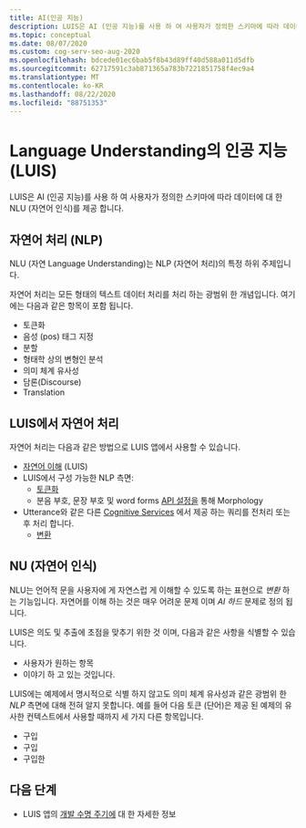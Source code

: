 ```yaml
---
title: AI(인공 지능)
description: LUIS은 AI (인공 지능)를 사용 하 여 사용자가 정의한 스키마에 따라 데이터에 대 한 언어 이해를 제공 합니다.
ms.topic: conceptual
ms.date: 08/07/2020
ms.custom: cog-serv-seo-aug-2020
ms.openlocfilehash: bdcede01ec6bab5f8b43d89ff40d588a011d5dfb
ms.sourcegitcommit: 62717591c3ab871365a783b7221851758f4ec9a4
ms.translationtype: MT
ms.contentlocale: ko-KR
ms.lasthandoff: 08/22/2020
ms.locfileid: "88751353"
---
```

# <a name="artificial-intelligence-in-language-understanding-luis"></a>Language Understanding의 인공 지능 (LUIS)

LUIS은 AI (인공 지능)를 사용 하 여 사용자가 정의한 스키마에 따라 데이터에 대 한 NLU (자연어 인식)를 제공 합니다.

## <a name="natural-language-processing-nlp"></a>자연어 처리 (NLP)

NLU (자연 Language Understanding)는 NLP (자연어 처리)의 특정 하위 주제입니다.

자연어 처리는 모든 형태의 텍스트 데이터 처리를 처리 하는 광범위 한 개념입니다. 여기에는 다음과 같은 항목이 포함 됩니다.

* 토큰화
* 음성 (pos) 태그 지정
* 분할
* 형태학 상의 변형인 분석
* 의미 체계 유사성
* 담론(Discourse)
* Translation

## <a name="natural-language-processing-in-luis"></a>LUIS에서 자연어 처리

자연어 처리는 다음과 같은 방법으로 LUIS 앱에서 사용할 수 있습니다.
* [자연어 이해](#natural-language-processing-nlp) (LUIS)
* LUIS에서 구성 가능한 NLP 측면:
    * [토큰화](luis-language-support.md#tokenization)
    * 분음 부호, 문장 부호 및 word forms [API 설정을](luis-reference-application-settings.md) 통해 Morphology
* Utterance와 같은 다른 [Cognitive Services](../Welcome.md) 에서 제공 하는 쿼리를 전처리 또는 후 처리 합니다.
    * [변환](../translator/translator-info-overview.md)

## <a name="natural-language-understanding-nlu"></a>NU (자연어 인식)

NLU는 언어적 문을 사용자에 게 자연스럽 게 이해할 수 있도록 하는 표현으로 _변환_ 하는 기능입니다. 자연어를 이해 하는 것은 매우 어려운 문제 이며 _AI 하드_ 문제로 정의 됩니다.

LUIS은 의도 및 추출에 초점을 맞추기 위한 것 이며, 다음과 같은 사항을 식별할 수 있습니다.
* 사용자가 원하는 항목
* 이야기 하 고 있는 것입니다.

LUIS에는 예제에서 명시적으로 식별 하지 않고도 의미 체계 유사성과 같은 광범위 한 _NLP_ 측면에 대해 전혀 알지 못합니다. 예를 들어 다음 토큰 (단어)은 제공 된 예제의 유사한 컨텍스트에서 사용할 때까지 세 가지 다른 항목입니다.

* 구입
* 구입
* 구입한

## <a name="next-steps"></a>다음 단계

* LUIS 앱의 [개발 수명 주기에](luis-concept-app-iteration.md) 대 한 자세한 정보